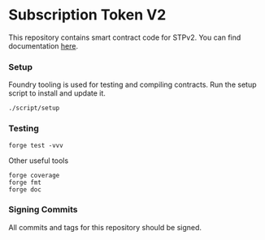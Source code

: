 # Subscription Token V2

This repository contains smart contract code for STPv2. You can find documentation [here](https://docs.withfabric.xyz/stpv2).

### Setup

Foundry tooling is used for testing and compiling contracts. Run the setup
script to install and update it.

```
./script/setup
```

### Testing

```
forge test -vvv
```

Other useful tools

```
forge coverage
forge fmt
forge doc
```

### Signing Commits

All commits and tags for this repository should be signed.
